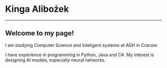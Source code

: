 # Kinga Alibożek
----
## Welcome to my page!
I am studying Computer Science and Inteligent systems at AGH in Cracow.

I have experience in programming in Python, Java and C#. My interest is designing AI models, especially neural networks.
